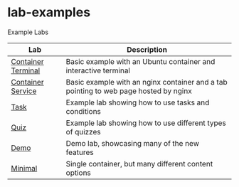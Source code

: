 # lab-examples

Example Labs

| Lab                                      | Description                                                                          |
| ---------------------------------------- | ------------------------------------------------------------------------------------ |
| [Container Terminal](container-terminal) | Basic example with an Ubuntu container and interactive terminal                      |
| [Container Service](container-service)   | Basic example with an nginx container and a tab pointing to web page hosted by nginx |
| [Task](task)                             | Example lab showing how to use tasks and conditions                                  |
| [Quiz](quiz)                             | Example lab showing how to use different types of quizzes                            |
| [Demo](demo)                             | Demo lab, showcasing many of the new features                                        |
| [Minimal](minimal)                       | Single container, but many different content options                                 |
